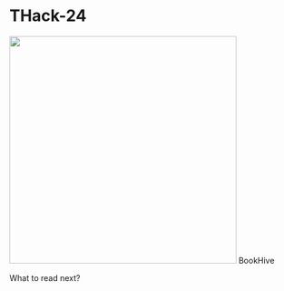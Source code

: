 # THack-24

<img src= "![Logo](https://github.com/CrossBytes/THack-24/assets/126707783/d6b16fc9-a63d-4229-8dc2-bcf7b83d6eae)" width = "400" height="400"/>  
BookHive  

What to read next?
